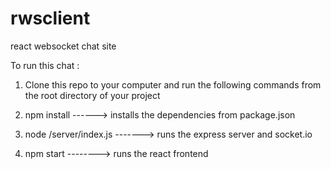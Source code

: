 # rwsclient
react websocket chat site 


To run this chat : 

1) Clone this repo to your computer  and run the following commands from the root directory of your project


2) npm install    ------>  installs the dependencies from package.json


3) node /server/index.js   ------->  runs the express server and socket.io 
 

4) npm start      -------->  runs the react frontend 
